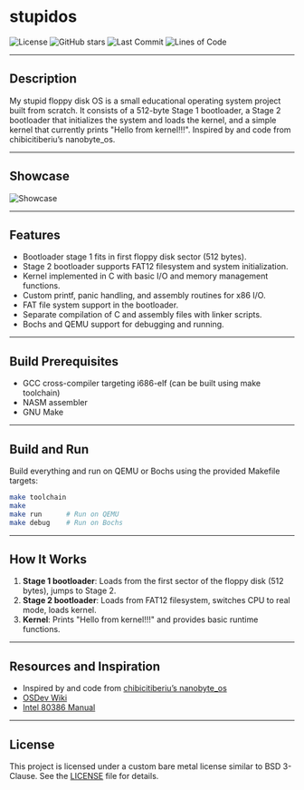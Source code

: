 # stupidos

![License](https://img.shields.io/badge/license-Bare%20Metal-blue.svg) ![GitHub stars](https://img.shields.io/github/stars/voyager-2021/stupidos?style=social) ![Last Commit](https://img.shields.io/github/last-commit/voyager-2021/stupidos) ![Lines of Code](https://raw.githubusercontent.com/voyager-2021/stupidos/image-data/badge.svg)

---

## Description

My stupid floppy disk OS is a small educational operating system project built from scratch. It consists of a 512-byte Stage 1 bootloader, a Stage 2 bootloader that initializes the system and loads the kernel, and a simple kernel that currently prints "Hello from kernel!!!". Inspired by and code from chibicitiberiu’s nanobyte_os.

---

## Showcase

![Showcase](https://i.imgur.com/m0SsWq3.png)

---

## Features

- Bootloader stage 1 fits in first floppy disk sector (512 bytes).
- Stage 2 bootloader supports FAT12 filesystem and system initialization.
- Kernel implemented in C with basic I/O and memory management functions.
- Custom printf, panic handling, and assembly routines for x86 I/O.
- FAT file system support in the bootloader.
- Separate compilation of C and assembly files with linker scripts.
- Bochs and QEMU support for debugging and running.

---

## Build Prerequisites

- GCC cross-compiler targeting i686-elf (can be built using make toolchain)
- NASM assembler
- GNU Make

---

## Build and Run

Build everything and run on QEMU or Bochs using the provided Makefile targets:

```sh
make toolchain
make
make run      # Run on QEMU
make debug    # Run on Bochs
```

---

## How It Works

1. **Stage 1 bootloader**: Loads from the first sector of the floppy disk (512 bytes), jumps to Stage 2.
2. **Stage 2 bootloader**: Loads from FAT12 filesystem, switches CPU to real mode, loads kernel.
3. **Kernel**: Prints "Hello from kernel!!!" and provides basic runtime functions.

---

## Resources and Inspiration

- Inspired by and code from [chibicitiberiu’s nanobyte_os](https://github.com/chibicitiberiu/nanobyte_os)
- [OSDev Wiki](https://wiki.osdev.org/Main_Page)
- [Intel 80386 Manual](https://www.intel.com/content/www/us/en/processors/architectures-software-developer-manuals.html)

---

## License

This project is licensed under a custom bare metal license similar to BSD 3-Clause. See the [LICENSE](./LICENSE) file for details.
